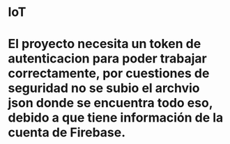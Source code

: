 # IoT
# El proyecto necesita un token de autenticacion para poder trabajar correctamente, por cuestiones de seguridad no se subio el archvio json donde se encuentra todo eso, debido a que tiene información de la cuenta de Firebase.
